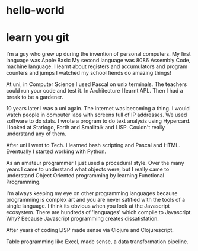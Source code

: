 # hello-world
# learn you git


I'm a guy who grew up during the invention of personal computers.
My first language was Apple Basic
My second language was 8086 Assembly Code, machine language.
I learnt about registers and accumulators and program counters and jumps
I watched my school fiends do amazing things!

At uni, in Computer Science I used Pascal on unix terminals. The teachers could run your code and test it.
In Architecture I learnt APL.
Then I had a break to be a gardener.

10 years later I was a uni again. The internet was becoming a thing.
I would watch people in computer labs with screens full of IP addresses.
We used software to do stats. I wrote a program to do text analysis using Hypercard.
I looked at Starlogo, Forth and Smalltalk and LISP. Couldn't really understand any of them.

After uni I went to Tech. I learned bash scripting and Pascal and HTML.
Eventually I started working with Python.

As an amateur programmer I just used a procedural style.
Over the many years I came to understand what objects were, but I really came to understand Object Oriented programming by learning Functional Programming.

I'm always keeping my eye on other programming languages because programming is complex art and you are never satified with the tools of a single language. I think its obvious when you look at the Javascript ecosystem. There are hundreds of 'languages' which compile to Javascript. Why? Because Javascript programming creates dissatisfation.

After years of coding LISP made sense via Clojure and Clojurescript.

Table programming like Excel, made sense, a data transformation pipeline.

